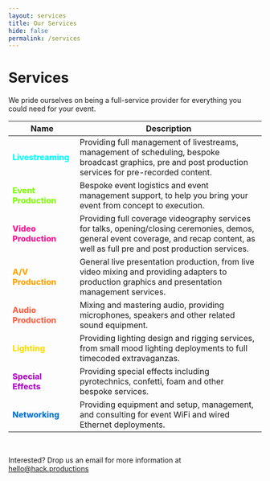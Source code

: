 ```yaml
---
layout: services
title: Our Services
hide: false
permalink: /services
---
```


# Services

We pride ourselves on being a full-service provider for everything you could need for your event. 


| Name      | Description |
| ----------- | ----------- |
| <span style="color:#00FFFF; font-weight: 800;">Livestreaming</span>      | Providing full management of livestreams, management of scheduling, bespoke broadcast graphics, pre and post production services for pre-recorded content.       |
| <span style="color:#7FFF00; font-weight: 800;">Event Production</span> | Bespoke event logistics and event management support, to help you bring your event from concept to execution. | 
| <span style="color:#FF1493; font-weight: 800;">Video Production</span>   | Providing full coverage videography services for talks, opening/closing ceremonies, demos, general event coverage, and recap content, as well as full pre and post production services.        |
| <span style="color:#FFA500; font-weight: 800;">A/V Production</span>  | General live presentation production, from live video mixing and providing adapters to production graphics and presentation management services. | 
| <span style="color:#FF6347; font-weight: 800;">Audio Production</span> | Mixing and mastering audio, providing microphones, speakers and other related sound equipment. |
| <span style="color:#FFDC00; font-weight: 800;">Lighting</span> |  Providing lighting design and rigging services, from small mood lighting deployments to full timecoded extravaganzas.
| <span style="color:#B10DC9; font-weight: 800;">Special Effects</span> | Providing special effects including pyrotechnics, confetti, foam and other bespoke services. |
| <span style="color:#0074D9; font-weight: 800;">Networking</span> | Providing equipment and setup, management, and consulting for event WiFi and wired Ethernet deployments. | 

<br>

Interested? Drop us an email for more information at [hello@hack.productions](mailto:hello@hack.productions)